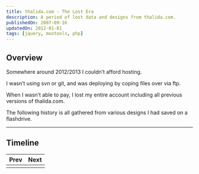```yaml
---
title: thalida.com - The Lost Era
description: A period of lost data and designs from thalida.com.
publishedOn: 2007-09-16
updatedOn: 2012-01-01
tags: [jquery, mootools, php]
---
```


## Overview

Somewhere around 2012/2013 I couldn’t afford hosting.

I wasn’t using svn or git, and was deploying by coping files over via ftp.

When I wasn’t able to pay, I lost my entire account including all previous versions of thalida.com.

The following history is all gathered from various designs I had saved on a flashdrive.

---

## Timeline

| Prev | Next |
| ---- | ---- |
|  | |

